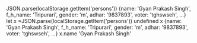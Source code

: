 JSON.parse(localStorage.getItem('persons'))
{name: 'Gyan Prakash Singh', f_h_name: 'Tripurari', gender: 'm', adhar: '9837893', voter: 'tghswseh', …}
let x =JSON.parse(localStorage.getItem('persons'))
undefined
x
{name: 'Gyan Prakash Singh', f_h_name: 'Tripurari', gender: 'm', adhar: '9837893', voter: 'tghswseh', …}
x.name
'Gyan Prakash Singh'